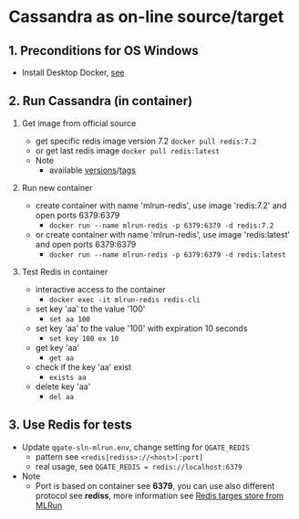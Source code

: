 # Cassandra as on-line source/target

## 1. Preconditions for OS Windows

 - Install Desktop Docker, [see](./desktopdocker.md)

## 2. Run Cassandra (in container)

1. Get image from official source
   - get specific redis image version 7.2 `docker pull redis:7.2`
   - or get last redis image `docker pull redis:latest`
   - Note
     - available [versions](https://hub.docker.com/_/redis)/[tags](https://hub.docker.com/_/redis/tags)

2. Run new container
   - create container with name 'mlrun-redis', use image 'redis:7.2' and open ports 6379:6379
     - `docker run --name mlrun-redis -p 6379:6379 -d redis:7.2`
   - or create container with name 'mlrun-redis', use image 'redis:latest' and open ports 6379:6379
     - `docker run --name mlrun-redis -p 6379:6379 -d redis:latest`

3. Test Redis in container
   - interactive access to the container
     - `docker exec -it mlrun-redis redis-cli`
   - set key 'aa' to the value '100'
     - `set aa 100`
   - set key 'aa' to the value '100' with expiration 10 seconds
     - `set key 100 ex 10`
   - get key 'aa'
     - `get aa`
   - check if the key 'aa' exist
     - `exists aa`
   - delete key 'aa'
     - `del aa`


## 3. Use Redis for tests

 - Update `qgate-sln-mlrun.env`, change setting for `QGATE_REDIS`
   - pattern see `<redis|rediss>://<host>[:port]`
   - real usage, see `QGATE_REDIS = redis://localhost:6379`
 - Note
   - Port is based on container see **6379**, you can use also different 
   protocol see **rediss**, more information see [Redis targes store from MLRun](https://docs.mlrun.org/en/latest/feature-store/sources-targets.html#redis-target)
